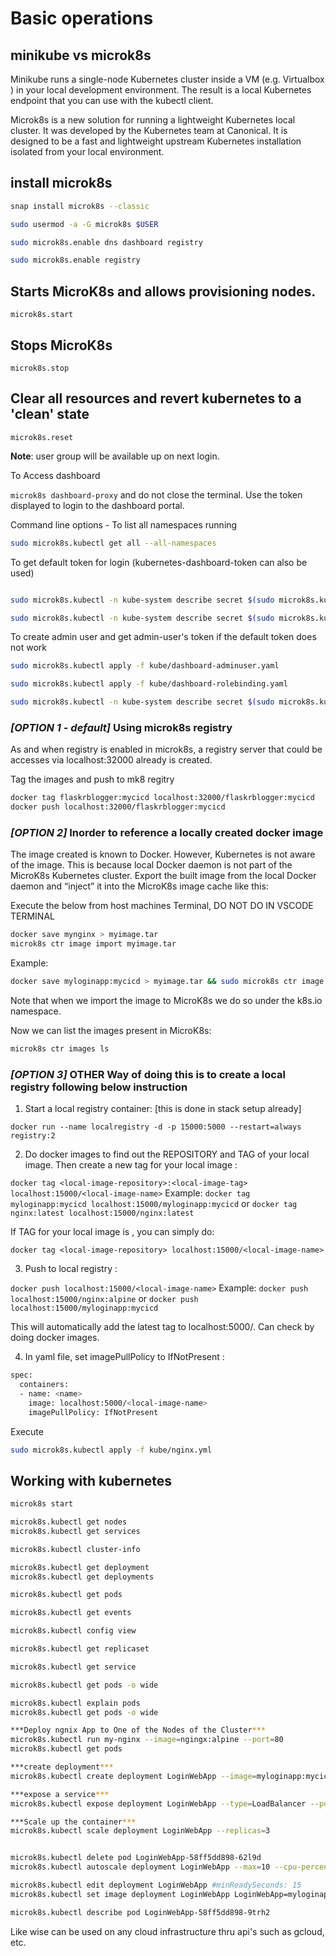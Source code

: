 # Basic operations

## minikube vs microk8s

Minikube runs a single-node Kubernetes cluster inside a VM (e.g. Virtualbox ) in your local development environment. The result is a local Kubernetes endpoint that you can use with the kubectl client.

Microk8s is a new solution for running a lightweight Kubernetes local cluster. It was developed by the Kubernetes team at Canonical. It is designed to be a fast and lightweight upstream Kubernetes installation isolated from your local environment.

## install microk8s

```bash
snap install microk8s --classic

sudo usermod -a -G microk8s $USER

sudo microk8s.enable dns dashboard registry

sudo microk8s.enable registry

```

## Starts MicroK8s and allows provisioning nodes.

```microk8s.start```

## Stops MicroK8s

```microk8s.stop```

## Clear all resources and revert kubernetes to a 'clean' state

```microk8s.reset```

**Note**: user group will be available up on next login.

To Access dashboard

```microk8s dashboard-proxy``` and do not close the terminal. Use the token displayed to login to the dashboard portal.

Command line options - To list all namespaces running 

```bash
sudo microk8s.kubectl get all --all-namespaces
```

To get default token for login (kubernetes-dashboard-token can also be used)

```bash

sudo microk8s.kubectl -n kube-system describe secret $(sudo microk8s.kubectl -n kube-system get secret | grep default-token | awk '{print $1}')

sudo microk8s.kubectl -n kube-system describe secret $(sudo microk8s.kubectl -n kube-system get secret | grep kubernetes-dashboard | awk '{print $1}')
```

To create admin user and get admin-user's token if the default token does not work

```bash
sudo microk8s.kubectl apply -f kube/dashboard-adminuser.yaml

sudo microk8s.kubectl apply -f kube/dashboard-rolebinding.yaml

sudo microk8s.kubectl -n kube-system describe secret $(sudo microk8s.kubectl -n kube-system get secret | grep admin-user | awk '{print $1}')
```
### ***[OPTION 1 - default]*** Using microk8s registry
As and when registry is enabled in microk8s, a registry server that could be accesses via localhost:32000 already is created.

Tag the images and push to mk8 regitry

```bash
docker tag flaskrblogger:mycicd localhost:32000/flaskrblogger:mycicd
docker push localhost:32000/flaskrblogger:mycicd
```

### ***[OPTION 2]*** Inorder to reference a locally created docker image

The image created is known to Docker. However, Kubernetes is not aware of the image. This is because local Docker daemon is not part of the MicroK8s Kubernetes cluster. Export the built image from the local Docker daemon and “inject” it into the MicroK8s image cache like this:

Execute the below from host machines Terminal, DO NOT DO IN VSCODE TERMINAL

```bash
docker save mynginx > myimage.tar
microk8s ctr image import myimage.tar
```

Example:

```bash
docker save myloginapp:mycicd > myimage.tar && sudo microk8s ctr image import myimage.tar && rm myimage.tar
```

Note that when we import the image to MicroK8s we do so under the k8s.io namespace.

Now we can list the images present in MicroK8s:

```bash
microk8s ctr images ls
```

### ***[OPTION 3]*** OTHER Way of doing this is to create a local registry following below instruction

1) Start a local registry container: [this is done in stack setup already]

```docker run --name localregistry -d -p 15000:5000 --restart=always registry:2```

2) Do docker images to find out the REPOSITORY and TAG of your local image. Then create a new tag for your local image :

```docker tag <local-image-repository>:<local-image-tag> localhost:15000/<local-image-name>```
Example:
```docker tag myloginapp:mycicd localhost:15000/myloginapp:mycicd```
or
```docker tag nginx:latest localhost:15000/nginx:latest```

If TAG for your local image is <none>, you can simply do:

```docker tag <local-image-repository> localhost:15000/<local-image-name>```

3) Push to local registry :

```docker push localhost:15000/<local-image-name>```
Example:
```docker push localhost:15000/nginx:alpine```
or
```docker push localhost:15000/myloginapp:mycicd```

This will automatically add the latest tag to localhost:5000/<local-image-name>. Can check by doing docker images.

4) In yaml file, set imagePullPolicy to IfNotPresent :

```bash
spec:
  containers:
  - name: <name>
    image: localhost:5000/<local-image-name>
    imagePullPolicy: IfNotPresent
```

Execute

```bash
sudo microk8s.kubectl apply -f kube/nginx.yml 
```

## Working with kubernetes

```bash
microk8s start

microk8s.kubectl get nodes
microk8s.kubectl get services

microk8s.kubectl cluster-info

microk8s.kubectl get deployment
microk8s.kubectl get deployments

microk8s.kubectl get pods

microk8s.kubectl get events

microk8s.kubectl config view

microk8s.kubectl get replicaset

microk8s.kubectl get service

microk8s.kubectl get pods -o wide

microk8s.kubectl explain pods
microk8s.kubectl get pods -o wide

***Deploy ngnix App to One of the Nodes of the Cluster***
microk8s.kubectl run my-nginx --image=ngingx:alpine --port=80
microk8s.kubectl get pods

***create deployment***
microk8s.kubectl create deployment LoginWebApp --image=myloginapp:mycicd-0.0.1.RELEASE

***expose a service***
microk8s.kubectl expose deployment LoginWebApp --type=LoadBalancer --port=8080

***Scale up the container***
microk8s.kubectl scale deployment LoginWebApp --replicas=3


microk8s.kubectl delete pod LoginWebApp-58ff5dd898-62l9d
microk8s.kubectl autoscale deployment LoginWebApp --max=10 --cpu-percent=70

microk8s.kubectl edit deployment LoginWebApp #minReadySeconds: 15
microk8s.kubectl set image deployment LoginWebApp LoginWebApp=myloginapp:mycicd-0.0.2.RELEASE

microk8s.kubectl describe pod LoginWebApp-58ff5dd898-9trh2

```

Like wise can be used on any cloud infrastructure thru api's such as gcloud, etc.